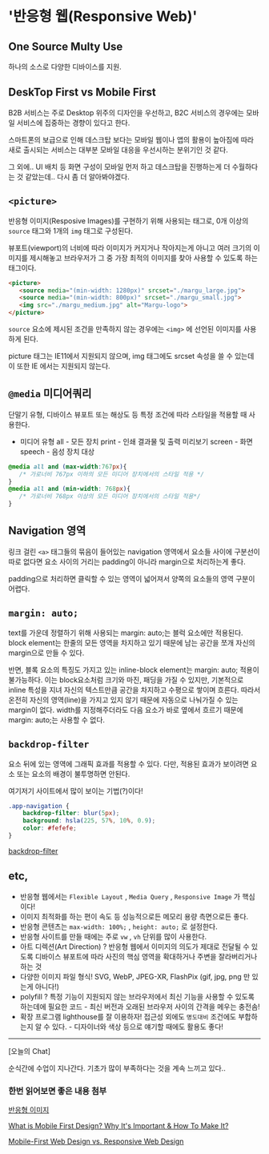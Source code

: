 # '반응형 웹(Responsive Web)'

## One Source Multy Use

하나의 소스로 다양한 디바이스를 지원.

## DeskTop First vs Mobile First

B2B 서비스는 주로 Desktop 위주의 디자인을 우선하고, B2C 서비스의 경우에는 모바일 서비스에 집중하는 경향이 있다고 한다. 

스마트폰의 보급으로 인해 데스크탑 보다는 모바일 웹이나 앱의 활용이 높아짐에 따라 새로 출시되는 서비스는 대부분 모바일 대응을 우선시하는 분위기인 것 같다. 

그 외에.. UI 배치 등 화면 구성이 모바일 먼저 하고 데스크탑을 진행하는게 더 수월하다는 것 같았는데.. 다시 좀 더 알아봐야겠다.

## `<picture>`

반응형 이미지(Resposive Images)를 구현하기 위해 사용되는 태그로, 0개 이상의 `source` 태그와 1개의 `img` 태그로 구성된다.

뷰포트(viewport)의 너비에 따라 이미지가 커지거나 작아지는게 아니고 여러 크기의 이미지를 제시해놓고 브라우저가 그 중 가장 최적의 이미지를 찾아 사용할 수 있도록 하는 태그이다.

```html
<picture>
   <source media="(min-width: 1280px)" srcset="./margu_large.jpg">
   <source media="(min-width: 800px)" srcset="./margu_small.jpg">
   <img src="./margu_medium.jpg" alt="Margu-logo">
</picture>
```

`source` 요소에 제시된 조건을 만족하지 않는 경우에는 `<img>` 에 선언된 이미지를 사용하게 된다. 

picture 태그는 IE11에서 지원되지 않으며, img 태그에도 srcset 속성을 쓸 수 있는데 이 또한 IE 에서는 지원되지 않는다.

## `@media` 미디어쿼리

단말기 유형, 디바이스 뷰포트 또는 해상도 등 특정 조건에 따라 스타일을 적용할 때 사용한다.

- 미디어 유형
all - 모든 장치
print - 인쇄 결과물 및 출력 미리보기
screen - 화면
speech - 음성 장치 대상

```css
@media all and (max-width:767px){
   /* 가로너비 767px 이하의 모든 미디어 장치에서의 스타일 적용 */
}
@media all and (min-width: 768px){
   /* 가로너비 768px 이상의 모든 미디어 장치에서의 스타일 적용*/
}
```

## Navigation 영역

링크 걸린 `<a>` 태그들의 묶음이 들어있는 navigation 영역에서 요소들 사이에 구분선이 따로 없다면 요소 사이의 거리는 padding이 아니라 margin으로 처리하는게 좋다. 

padding으로 처리하면 클릭할 수 있는 영역이 넓어져서 양쪽의 요소들의 영역 구분이 어렵다. 

## `margin: auto;`

text를 가운데 정렬하기 위해 사용되는 margin: auto;는 블럭 요소에만 적용된다. 
block element는 한줄의 모든 영역을 차지하고 있기 때문에 남는 공간을 쪼개 자신의 margin으로 만들 수 있다. 

반면, 블록 요소의 특징도 가지고 있는 inline-block element는 margin: auto; 적용이 불가능하다. 이는 block요소처럼 크기와 마진, 패딩을 가질 수 있지만, 기본적으로 inline 특성을 지녀 자신의 텍스트만큼 공간을 차지하고 수평으로 쌓이며 흐른다. 따라서 온전히 자신의 영역(line)을 가지고 있지 않기 때문에 자동으로 나눠가질 수 있는 margin이 없다. width를 지정해주더라도 다음 요소가 바로 옆에서 흐르기 때문에 margin: auto;는 사용할 수 없다.

## `backdrop-filter`

요소 뒤에 있는 영역에 그래픽 효과를 적용할 수 있다. 다만, 적용된 효과가 보이려면 요소 또는 요소의 배경이 불투명하면 안된다.

여기저기 사이트에서 많이 보이는 기법(?)이다!

```css
.app-navigation {
    backdrop-filter: blur(5px);
    background: hsla(225, 57%, 10%, 0.9);
    color: #fefefe;
}
```

[backdrop-filter](https://css-tricks.com/almanac/properties/b/backdrop-filter/)

## etc,

- 반응형 웹에서는 `Flexible Layout` , `Media Query` , `Responsive Image` 가 핵심이다!
- 이미지 최적화를 하는 편이 속도 등 성능적으로든 메모리 용량 측면으로든 좋다.
- 반응형 콘텐츠는 `max-width: 100%;` , `height: auto;` 로 설정한다.
- 반응형 사이트를 만들 때에는 주로 `vw` , `vh` 단위를 많이 사용한다.
- 아트 디렉션(Art Direction) ? 
반응형 웹에서 이미지의 의도가 제대로 전달될 수 있도록 디바이스 뷰포트에 따라 사진의 핵심 영역을 확대하거나 주변을 잘라버리거나 하는 것
- 다양한 이미지 파일 형식!
SVG, WebP, JPEG-XR, FlashPix
(gif, jpg, png 만 있는게 아니다!)
- polyfill ? 특정 기능이 지원되지 않는 브라우저에서 최신 기능을 사용할 수 있도록 하는데에 필요한 코드 - 최신 버전과 오래된 브라우저 사이의 간격을 메우는 충전솜!
- 확장 프로그램 lighthouse를 잘 이용하자! 접근성 외에도 `명도대비` 조건에도 부합하는지 알 수 있다. - 디자이너와 색상 등으로 얘기할 때에도 활용도 좋다!

---

[오늘의 Chat] 

순식간에 수업이 지나간다. 기초가 많이 부족하다는 것을 계속 느끼고 있다..  

### 한번 읽어보면 좋은 내용 첨부

[반응형 이미지](https://developer.mozilla.org/ko/docs/Learn/HTML/Multimedia_and_embedding/Responsive_images)

[What is Mobile First Design? Why It's Important & How To Make It?](https://medium.com/@Vincentxia77/what-is-mobile-first-design-why-its-important-how-to-make-it-7d3cf2e29d00)

[Mobile-First Web Design vs. Responsive Web Design](https://darwindigital.com/mobile-first-versus-responsive-web-design/)